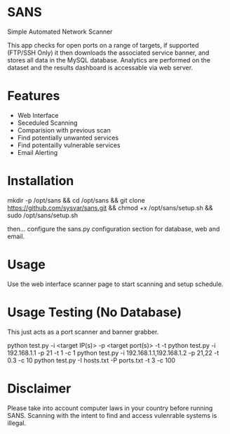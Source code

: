 # SANS
Simple Automated Network Scanner

This app checks for open ports on a range of targets, if supported (FTP/SSH Only) it then downloads the associated service banner, and stores all data in the MySQL database. Analytics are performed on the dataset and the results dashboard is accessable via web server.

# Features
 - Web Interface
 - Seceduled Scanning
 - Comparision with previous scan
 - Find potentially unwanted services
 - Find potentailly vulnerable services
 - Email Alerting

# Installation
mkdir -p /opt/sans && cd /opt/sans && git clone https://github.com/sysvar/sans.git && chmod +x /opt/sans/setup.sh && sudo /opt/sans/setup.sh

then...
configure the sans.py configuration section for database, web and email.

# Usage
Use the web interface scanner page to start scanning and setup schedule.

# Usage Testing (No Database)
This just acts as a port scanner and banner grabber.

python test.py -i <target IP(s)> -p <target port(s)> -t <timeout in seconds> -t <numbers of threads>
       python test.py -i 192.168.1.1 -p 21 -t 1 -c 1
       python test.py -i 192.168.1.1,192.168.1.2 -p 21,22 -t 0.3 -c 10
	   python test.py -I hosts.txt -P ports.txt -t 3 -c 100

# Disclaimer 
Please take into account computer laws in your country before running SANS. Scanning with the intent to find and access vulenrable systems is illegal.